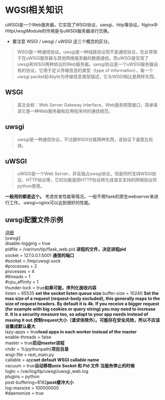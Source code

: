 # WGSI相关知识

uWSGI是一个Web服务器，它实现了WSGI协议、uwsgi、http等协议。Nginx中HttpUwsgiModule的作用是与uWSGI服务器进行交换。

- 要注意 WSGI / uwsgi / uWSGI 这三个概念的区分。

> WSGI是一种通信协议。uwsgi是一种线路协议而不是通信协议，在此常用于在uWSGI服务器与其他网络服务器的数据通信。而uWSGI是实现了uwsgi和WSGI两种协议的Web服务器。uwsgi协议是一个uWSGI服务器自有的协议，它用于定义传输信息的类型（type of information），每一个uwsgi packet前4byte为传输信息类型描述，它与WSGI相比是两样东西。

## WSGI

> 英文全称：Web Server Gateway Interface，Web服务网管接口，简单来说它是一种Web服务器和应用程序间的通信规范。

## uwsgi

> uwsgi是一种通信协议，不过跟WSGI分属两种东西，该协议下速度比较快。

## uWSGI

> uWSGI是一个Web Server，并且独占uwsgi协议，但是同时支持WSGI协议、HTTP协议等，它的功能是把HTTP协议转化成语言支持的网络协议供python使用。

**一般用的都是这个。** 考虑并发性能等情况，一般不用flask的原生webserver来进行工作。 uwsgi+nginx可以达到很好的性能。

## uwsgi配置文件示例

[详细](https://uwsgi-docs.readthedocs.io/en/latest/Options.html?highlight=ini)  
[uwsgi]  
disable-logging = true  
pidfile = /var/run/tip/flask_web.pid **进程的文件，决定进程pid**  
socket = 127.0.0.1:5001 **通信的端口**  
#socket = /tmp/uwsgi.sock  
#processes = 2  
processes = 4  
#threads = 1  
#cpu_affinity = 1  
thunder-lock = true**如果可能，序列化接收内容**  
listen = 65535  **set the socket listen queue size**
buffer-size = 10240
**Set the max size of a request (request-body excluded), this generally maps to the size of request headers. By default it is 4k. If you receive a bigger request (for example with big cookies or query string) you may need to increase it. It is a security measure too, so adapt to your app needs instead of maxing it out.控制request大小（请求体除外）。可能存在安全风险，所以不应该设置成默认最大**  
lazy-apps = true**load apps in each worker instead of the master**  
enable-threads = false  
master = true**启动master进程**  
chdir = %(pythonpath)**项目目录**  
wsgi-file = rest_main.py  
callable = app**set default WSGI callable name**  
vacuum = true**自动移除unix Socket 和 Pid 文件 当服务停止的时候**  
logto = /var/log/tip/uwsgi/uwsgi_web.log  
plugins = python  
post-buffering=8192**post缓冲大小**  
log-maxsize = 100000000  
#daemonize = true  
